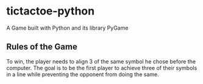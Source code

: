 # tictactoe-python

A Game built with Python and its library PyGame

## Rules of the Game

To win, the player needs to align 3 of the same symbol he chose before the computer.
The goal is to be the first player to achieve three of their symbols in a line while preventing the opponent from doing the same. 


